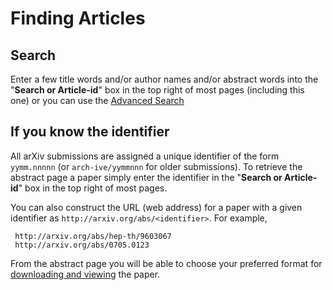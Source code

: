 # Finding Articles

## Search
Enter a few title words and/or author names and/or abstract words into
the "**Search or Article-id**" box in the top right of most pages
(including this one) or you can use the [Advanced Search](https://arxiv.org/search/advanced)

## If you know the identifier
All arXiv submissions are assigned a unique identifier of the form
`yymm.nnnnn` (or `arch-ive/yymmnnn` for older submissions). To retrieve
the abstract page a paper simply enter the identifier in the "**Search
or Article-id**" box in the top right of most pages.

You can also construct the URL (web address) for a paper with a given
identifier as `http://arxiv.org/abs/<identifier>`. For example,

     http://arxiv.org/abs/hep-th/9603067
     http://arxiv.org/abs/0705.0123

From the abstract page you will be able to choose your preferred format
for [downloading and viewing](view.md) the paper.

